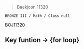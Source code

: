 >Baekjoon 11320

```BRONZE III / Math / Class null```

[BOJ11320](https://www.acmicpc.net/problem/11320)<br>
<h2> Key funtion -> {for loop}<br>

